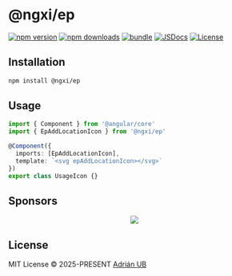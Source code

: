 # @ngxi/ep

[![npm version][npm-version-src]][npm-version-href]
[![npm downloads][npm-downloads-src]][npm-downloads-href]
[![bundle][bundle-src]][bundle-href]
[![JSDocs][jsdocs-src]][jsdocs-href]
[![License][license-src]][license-href]

## Installation

```sh
npm install @ngxi/ep
```

## Usage

```ts
import { Component } from '@angular/core'
import { EpAddLocationIcon } from '@ngxi/ep'

@Component({
  imports: [EpAddLocationIcon],
  template: `<svg epAddLocationIcon></svg>`
})
export class UsageIcon {}
```

## Sponsors

<p align="center">
  <a href="https://cdn.jsdelivr.net/gh/adrian-ub/static/sponsors.svg">
    <img src='https://cdn.jsdelivr.net/gh/adrian-ub/static/sponsors.svg'/>
  </a>
</p>

## License

MIT License © 2025-PRESENT [Adrián UB](https://github.com/adrian-ub)

<!-- Badges -->

[npm-version-src]: https://img.shields.io/npm/v/@ngxi/ep?style=flat&colorA=080f12&colorB=1fa669
[npm-version-href]: https://npmjs.com/package/@ngxi/ep
[npm-downloads-src]: https://img.shields.io/npm/dm/@ngxi/ep?style=flat&colorA=080f12&colorB=1fa669
[npm-downloads-href]: https://npmjs.com/package/@ngxi/ep
[bundle-src]: https://img.shields.io/bundlephobia/minzip/@ngxi/ep?style=flat&colorA=080f12&colorB=1fa669&label=minzip
[bundle-href]: https://bundlephobia.com/result?p=@ngxi/ep
[license-src]: https://img.shields.io/npm/l/@ngxi/ep?style=flat&colorA=080f12&colorB=1fa669
[license-href]: https://github.com/adrian-ub/ngxi/blob/main/LICENSE
[jsdocs-src]: https://img.shields.io/badge/jsdocs-reference-080f12?style=flat&colorA=080f12&colorB=1fa669
[jsdocs-href]: https://www.jsdocs.io/package/@ngxi/ep
